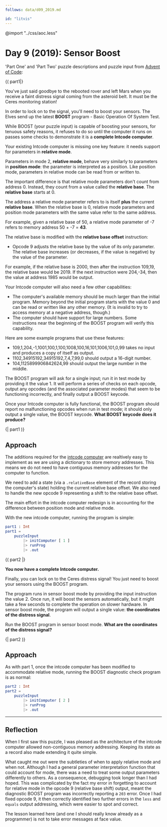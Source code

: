 ```yaml
---
follows: data/d09_2019.md

id: "litvis"
---
```


@import "../css/aoc.less"

# Day 9 (2019): Sensor Boost

'Part One' and 'Part Two' puzzle descriptions and puzzle input from [Advent of Code](https://adventofcode.com/2019/day/9):

{( part1|}

You've just said goodbye to the rebooted rover and left Mars when you receive a faint distress signal coming from the asteroid belt. It must be the Ceres monitoring station!

In order to lock on to the signal, you'll need to boost your sensors. The Elves send up the latest **BOOST** program - Basic Operation Of System Test.

While BOOST (your puzzle input) is capable of boosting your sensors, for tenuous safety reasons, it refuses to do so until the computer it runs on passes some checks to demonstrate it is a **complete Intcode computer**.

Your existing Intcode computer is missing one key feature: it needs support for parameters in **relative mode**.

Parameters in mode 2, **relative mode**, behave very similarly to parameters in **position mode**: the parameter is interpreted as a position. Like position mode, parameters in relative mode can be read from or written to.

The important difference is that relative mode parameters don't count from address 0. Instead, they count from a value called the **relative base**. The **relative base** starts at 0.

The address a relative mode parameter refers to is itself **plus** the current **relative base**. When the relative base is 0, relative mode parameters and position mode parameters with the same value refer to the same address.

For example, given a relative base of 50, a relative mode parameter of -7 refers to memory address 50 + -7 = **43**.

The relative base is modified with the **relative base offset** instruction:

- Opcode 9 adjusts the relative base by the value of its only parameter. The relative base increases (or decreases, if the value is negative) by the value of the parameter.

For example, if the relative base is 2000, then after the instruction 109,19, the relative base would be 2019. If the next instruction were 204,-34, then the value at address 1985 would be output.

Your Intcode computer will also need a few other capabilities:

- The computer's available memory should be much larger than the initial program. Memory beyond the initial program starts with the value 0 and can be read or written like any other memory. (It is invalid to try to access memory at a negative address, though.)
- The computer should have support for large numbers. Some instructions near the beginning of the BOOST program will verify this capability.

Here are some example programs that use these features:

- 109,1,204,-1,1001,100,1,100,1008,100,16,101,1006,101,0,99 takes no input and produces a copy of itself as output.
- 1102,34915192,34915192,7,4,7,99,0 should output a 16-digit number.
- 104,1125899906842624,99 should output the large number in the middle.

The BOOST program will ask for a single input; run it in test mode by providing it the value 1. It will perform a series of checks on each opcode, output any opcodes (and the associated parameter modes) that seem to be functioning incorrectly, and finally output a BOOST keycode.

Once your Intcode computer is fully functional, the BOOST program should report no malfunctioning opcodes when run in test mode; it should only output a single value, the BOOST keycode. **What BOOST keycode does it produce?**

{| part1 )}

## Approach

The additions required for the [intcode computer](intcode.md) are realtively easy to implement as we are using a dictionary to store memory addresses. This means we do not need to have contiguous memory addresses for the computer to function.

We need to add a state (via a `.relativeBase` element of the record storing the computer's state) holding the current relative base offset. We also need to handle the new opcode 9 representing a shift to the relative base offset.

The main effort in the intcode computer redesign is in accounting for the difference between position mode and relative mode.

With the new intcode computer, running the program is simple:

```elm {l r}
part1 : Int
part1 =
    puzzleInput
        |> initComputer [ 1 ]
        |> runProg
        |> .out
```

{( part2 |}

**You now have a complete Intcode computer.**

Finally, you can lock on to the Ceres distress signal! You just need to boost your sensors using the BOOST program.

The program runs in sensor boost mode by providing the input instruction the value 2. Once run, it will boost the sensors automatically, but it might take a few seconds to complete the operation on slower hardware. In sensor boost mode, the program will output a single value: **the coordinates of the distress signal**.

Run the BOOST program in sensor boost mode. **What are the coordinates of the distress signal?**

{| part2 )}

## Approach

As with part 1, once the intcode computer has been modified to accommodate relative mode, running the BOOST diagnostic check program is as normal:

```elm {l r}
part2 : Int
part2 =
    puzzleInput
        |> initComputer [ 2 ]
        |> runProg
        |> .out
```

---

## Reflection

When I first saw this puzzle, I was pleased as the architecture of the intcode computer allowed non-contiguous memory addressing. Keeping its state as a record also made extending it quite simple.

What caught me out were the subtleties of when to apply relative mode and when not. Although I had a general parameter interpretation function that could account for mode, there was a need to treat some output parameters differently to others. As a consequence, debugging took longer than I had hoped. This was complicated by the fact my error in forgetting to account for relative mode in the opcode 9 (relative base shift) output, meant the diagnostic BOOST program was incorrectly reporting a `203` error. Once I had fixed opcode 9, it then correctly identified two further errors in the `less` and `equals` output addressing, which were easier to spot and correct.

The lesson learned here (and one I should really know already as a programmer) is not to take error messages at face value.
